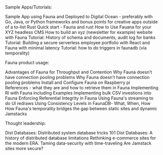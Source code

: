 Sample Apps/Tutorials: 

Sample App using Fauna and Deployed to Digital Ocean - preferably with Go, Java, or Python frameworks and bonus points for creative apps outside of a to-list 
Rust Quick start - Fauna and rust 
How to Use Fauana for your XYZ headless CMS 
How to build an xyz (newsletter for example) website with Fauna 
Tutorial: History of schema and documents, audit log for banks
Tutorial: Building a secure serverless employee portfolio with React and Fauna with minimal latency
Tutorial: how to do triggers in faunadb (via temporality) 


Fauna product usage: 

Advantages of Fauna for Throughput and Contention 
Why Fauna doesn’t have connection pooling problems 
Why Fauna doesn’t have connection pooling problems 
Install and Configure Fauna on Raspberry pi  
References - what they are and how to retrieve them in Fauna
Implementing RI with Fauna including Examples 
Implementing bulk CSV investions into Fauna 
Enforcing Referential Integrity in Fauna 
Using Fauna's streaming to do UI redraws
Using Consistency Levels in FaunaDB- What, When, How
How Fauna's temporality bridges the gap between static sites and dynamic Jamstacks

Thought leadership: 

Dist Databases: Distributed system database tricks 101
Dist Databases: A history of distributed database limitations 
Rethinking e-commerce sites for the modern ERA. 
Taming data-security with time-traveling 
Are Jamstack sites more secure? 
